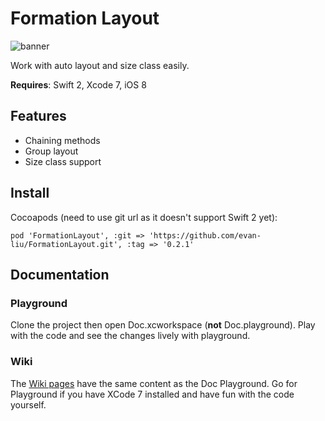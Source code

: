 # Formation Layout

![banner](https://raw.githubusercontent.com/evan-liu/FormationLayout/master/Doc.playground/Resources/banner.png)

Work with auto layout and size class easily.

**Requires**: Swift 2, Xcode 7, iOS 8

## Features

- Chaining methods
- Group layout
- Size class support

## Install 

Cocoapods (need to use git url as it doesn't support Swift 2 yet):

```
pod 'FormationLayout', :git => 'https://github.com/evan-liu/FormationLayout.git', :tag => '0.2.1'
```

## Documentation

### Playground

Clone the project then open Doc.xcworkspace (**not** Doc.playground). Play with the code and see the changes lively with playground. 

### Wiki

The [Wiki pages](https://github.com/evan-liu/FormationLayout/wiki) have the same content as the Doc Playground. Go for Playground if you have XCode 7 installed and have fun with the code yourself.